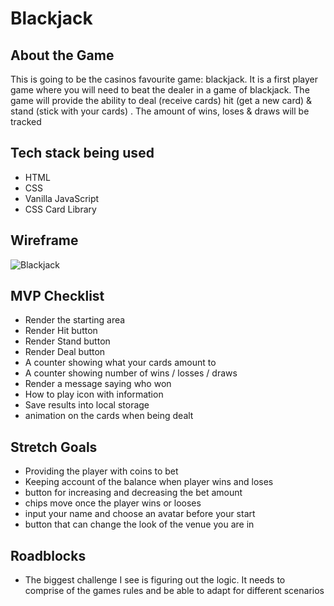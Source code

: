 # Blackjack

## About the Game

This is going to be the casinos favourite game: blackjack. It is a first player game where you will need to beat the dealer in a game of blackjack. The game will provide the ability to deal (receive cards) hit (get a new card) & stand (stick with your cards) . The amount of wins, loses & draws will be tracked

## Tech stack being used

- HTML
- CSS
- Vanilla JavaScript
- CSS Card Library

## Wireframe

![Blackjack](https://res.cloudinary.com/dtjasyr7k/image/upload/v1696548268/Group_5_vvbyfx.png)

## MVP Checklist

- Render the starting area
- Render Hit button
- Render Stand button
- Render Deal button
- A counter showing what your cards amount to
- A counter showing number of wins / losses / draws
- Render a message saying who won
- How to play icon with information
- Save results into local storage
- animation on the cards when being dealt

## Stretch Goals

- Providing the player with coins to bet
- Keeping account of the balance when player wins and loses
- button for increasing and decreasing the bet amount
- chips move once the player wins or looses
- input your name and choose an avatar before your start
- button that can change the look of the venue you are in

## Roadblocks

- The biggest challenge I see is figuring out the logic. It needs to comprise of the games rules and be able to adapt for different scenarios
